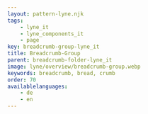 ```yaml
---
layout: pattern-lyne.njk
tags: 
    - lyne_it
    - lyne_components_it
    - page
key: breadcrumb-group-lyne_it
title: Breadcrumb-Group
parent: breadcrumb-folder-lyne_it
image: lyne/overview/breadcrumb-group.webp
keywords: breadcrumb, bread, crumb
order: 70
availablelanguages: 
    - de
    - en
---
```

